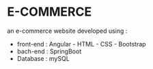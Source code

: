 # E-COMMERCE

an e-commerce website developed using :
   - front-end : Angular - HTML - CSS - Bootstrap 
   - bach-end : SpringBoot
   - Database : mySQL

